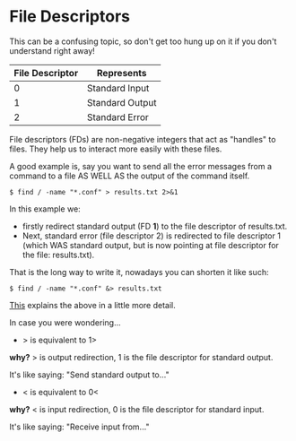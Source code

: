 # File Descriptors

This can be a confusing topic, so don't get too hung up on it if you don't understand right away! 

| File Descriptor | Represents |
| -- | -- |
| 0 | Standard Input |
| 1 | Standard Output | 
| 2 | Standard Error |

File descriptors (FDs) are non-negative integers that act as "handles" to files. They help us to interact more easily with these files.

A good example is, say you want to send all the error messages from a command to a file AS WELL AS the output of the command itself. 

`$ find / -name "*.conf" > results.txt 2>&1`

In this example we:
* firstly redirect standard output (FD **1**) to the file descriptor of results.txt. 
* Next, standard error (file descriptor 2) is redirected to file descriptor 1 (which WAS standard output, but is now pointing at file descriptor for the file: results.txt). 

That is the long way to write it, nowadays you can shorten it like such:

`$ find / -name "*.conf" &> results.txt`

[This](https://linuxconfig.org/bash-redirect-both-standard-output-and-standard-error-to-same-file) explains the above in a little more detail.

In case you were wondering...

* \> is equivalent to 1> 

**why?** \> is output redirection, 1 is the file descriptor for standard output. 

It's like saying: "Send standard output to..."

* < is equivalent to 0< 

**why?** < is input redirection, 0 is the file descriptor for standard input. 

It's like saying: "Receive input from..."